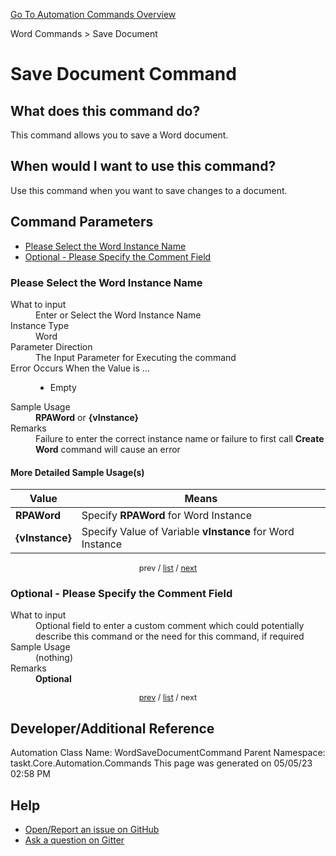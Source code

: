 <!--TITLE: Save Document Command -->
<!-- SUBTITLE: a command in the Word Commands group. -->
[Go To Automation Commands Overview](/automation-commands.md)


Word Commands &gt; Save Document


# Save Document Command


## What does this command do?
This command allows you to save a Word document.


## When would I want to use this command?
Use this command when you want to save changes to a document.


<a id="param_list"></a>
## Command Parameters
- [Please Select the Word Instance Name](#param_0)
- [Optional - Please Specify the Comment Field](#param_1)


<a id="param_0"></a>
### Please Select the Word Instance Name


<dl>
<dt>What to input</dt><dd>Enter or Select the Word Instance Name</dd>
<dt>Instance Type</dt><dd>Word</dd>
<dt>Parameter Direction</dt><dd>The Input Parameter for Executing the command</dd>
<dt>Error Occurs When the Value is ...</dt><dd><ul>
<li>Empty</li>
</ul></dd>
<dt>Sample Usage</dt><dd><strong>RPAWord</strong> or <strong>{vInstance}</strong></dd>
<dt>Remarks</dt><dd>Failure to enter the correct instance name or failure to first call <strong>Create Word</strong> command will cause an error</dd>
</dl>




#### More Detailed Sample Usage(s)
| Value | Means |
|---|---|
| <strong>RPAWord</strong> | Specify **RPAWord** for Word Instance |
| <strong>{vInstance}</strong> | Specify Value of Variable **vInstance** for Word Instance |


<div style="font-size: 90%; text-align: center">


prev / [list](#param_list) / [next](#param_1)


</div>


<a id="param_1"></a>
### Optional - Please Specify the Comment Field


<dl>
<dt>What to input</dt><dd>Optional field to enter a custom comment which could potentially describe this command or the need for this command, if required</dd>
<dt>Sample Usage</dt><dd>(nothing)</dd>
<dt>Remarks</dt><dd><strong>Optional</strong><br></dd>
</dl>




<div style="font-size: 90%; text-align: center">


[prev](#param_1) / [list](#param_list) / next


</div>


## Developer/Additional Reference
Automation Class Name: WordSaveDocumentCommand
Parent Namespace: taskt.Core.Automation.Commands
This page was generated on 05/05/23 02:58 PM


## Help
- [Open/Report an issue on GitHub](https://github.com/rcktrncn/taskt/issues/new)
- [Ask a question on Gitter](https://gitter.im/taskt-rpa/Lobby)
